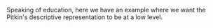Speaking of education, here we have an example where we want the Pitkin's descriptive representation to be at a low level. 